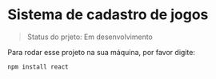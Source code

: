 <h1>Sistema de cadastro de jogos</h1>

>Status do prjeto: Em desenvolvimento

Para rodar esse projeto na sua máquina, por favor digite:

```
npm install react
```

